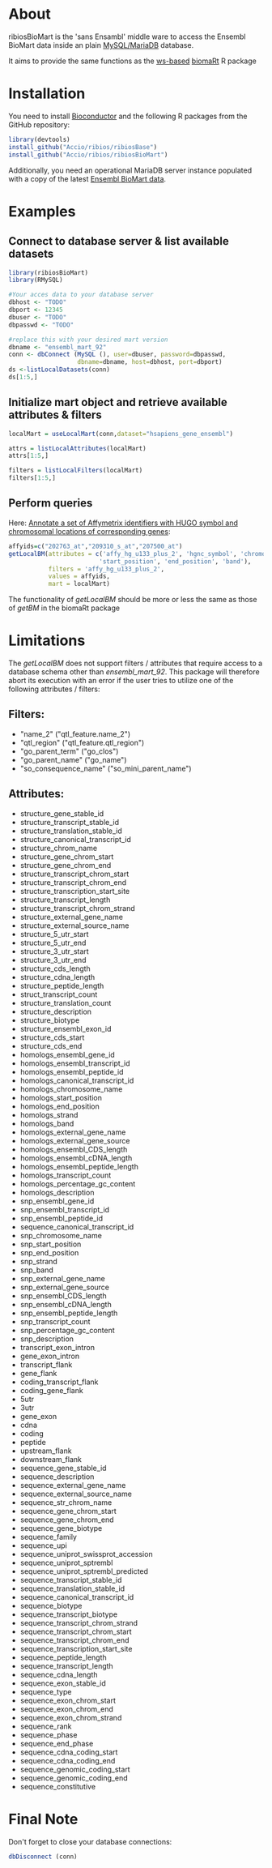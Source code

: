 About
=====

ribiosBioMart is the 'sans Ensambl' middle ware to access the Ensembl BioMart data inside an plain [MySQL/MariaDB](https://mariadb.org/) database.

It aims to provide the same functions as the [ws-based](https://en.wikipedia.org/wiki/Web_service) [biomaRt](https://bioconductor.org/packages/release/bioc/html/biomaRt.html) R package

Installation
============

You need to install [Bioconductor](https://www.bioconductor.org/install/) and the following R packages from the GitHub repository:

``` r
library(devtools)
install_github("Accio/ribios/ribiosBase")
install_github("Accio/ribios/ribiosBioMart")
```

Additionally, you need an operational MariaDB server instance populated with a copy of the latest [Ensembl BioMart data](ftp://ftp.ensembl.org/pub/release-92/mysql/).

Examples
========

Connect to database server & list available datasets
----------------------------------------------------

``` r
library(ribiosBioMart)
library(RMySQL)

#Your acces data to your database server
dbhost <- "TODO"
dbport <- 12345
dbuser <- "TODO"
dbpasswd <- "TODO"

#replace this with your desired mart version
dbname <- "ensembl_mart_92"
conn <- dbConnect (MySQL (), user=dbuser, password=dbpasswd,
                   dbname=dbname, host=dbhost, port=dbport)
ds <-listLocalDatasets(conn)
ds[1:5,]
```

Initialize mart object and retrieve available attributes & filters
------------------------------------------------------------------

``` r
localMart = useLocalMart(conn,dataset="hsapiens_gene_ensembl")

attrs = listLocalAttributes(localMart)
attrs[1:5,]

filters = listLocalFilters(localMart)
filters[1:5,]
```

Perform queries
---------------

Here: [Annotate a set of Affymetrix identifiers with HUGO symbol and chromosomal locations of corresponding genes](https://www.bioconductor.org/packages/devel/bioc/vignettes/biomaRt/inst/doc/biomaRt.html):

``` r
affyids=c("202763_at","209310_s_at","207500_at")
getLocalBM(attributes = c('affy_hg_u133_plus_2', 'hgnc_symbol', 'chromosome_name',
                         'start_position', 'end_position', 'band'),
           filters = 'affy_hg_u133_plus_2', 
           values = affyids, 
           mart = localMart)
```

The functionality of *getLocalBM* should be more or less the same as those of *getBM* in the biomaRt package

Limitations
===========

The *getLocalBM* does not support filters / attributes that require access to a database schema other than *ensembl\_mart\_92*. This package will therefore abort its execution with an error if the user tries to utilize one of the following attributes / filters:

Filters:
--------

-   "name\_2" ("qtl\_feature.name\_2")
-   "qtl\_region" ("qtl\_feature.qtl\_region")
-   "go\_parent\_term" ("go\_clos")
-   "go\_parent\_name" ("go\_name")
-   "so\_consequence\_name" ("so\_mini\_parent\_name")

Attributes:
-----------

-   structure\_gene\_stable\_id
-   structure\_transcript\_stable\_id
-   structure\_translation\_stable\_id
-   structure\_canonical\_transcript\_id
-   structure\_chrom\_name
-   structure\_gene\_chrom\_start
-   structure\_gene\_chrom\_end
-   structure\_transcript\_chrom\_start
-   structure\_transcript\_chrom\_end
-   structure\_transcription\_start\_site
-   structure\_transcript\_length
-   structure\_transcript\_chrom\_strand
-   structure\_external\_gene\_name
-   structure\_external\_source\_name
-   structure\_5\_utr\_start
-   structure\_5\_utr\_end
-   structure\_3\_utr\_start
-   structure\_3\_utr\_end
-   structure\_cds\_length
-   structure\_cdna\_length
-   structure\_peptide\_length
-   struct\_transcript\_count
-   structure\_translation\_count
-   structure\_description
-   structure\_biotype
-   structure\_ensembl\_exon\_id
-   structure\_cds\_start
-   structure\_cds\_end
-   homologs\_ensembl\_gene\_id
-   homologs\_ensembl\_transcript\_id
-   homologs\_ensembl\_peptide\_id
-   homologs\_canonical\_transcript\_id
-   homologs\_chromosome\_name
-   homologs\_start\_position
-   homologs\_end\_position
-   homologs\_strand
-   homologs\_band
-   homologs\_external\_gene\_name
-   homologs\_external\_gene\_source
-   homologs\_ensembl\_CDS\_length
-   homologs\_ensembl\_cDNA\_length
-   homologs\_ensembl\_peptide\_length
-   homologs\_transcript\_count
-   homologs\_percentage\_gc\_content
-   homologs\_description
-   snp\_ensembl\_gene\_id
-   snp\_ensembl\_transcript\_id
-   snp\_ensembl\_peptide\_id
-   sequence\_canonical\_transcript\_id
-   snp\_chromosome\_name
-   snp\_start\_position
-   snp\_end\_position
-   snp\_strand
-   snp\_band
-   snp\_external\_gene\_name
-   snp\_external\_gene\_source
-   snp\_ensembl\_CDS\_length
-   snp\_ensembl\_cDNA\_length
-   snp\_ensembl\_peptide\_length
-   snp\_transcript\_count
-   snp\_percentage\_gc\_content
-   snp\_description
-   transcript\_exon\_intron
-   gene\_exon\_intron
-   transcript\_flank
-   gene\_flank
-   coding\_transcript\_flank
-   coding\_gene\_flank
-   5utr
-   3utr
-   gene\_exon
-   cdna
-   coding
-   peptide
-   upstream\_flank
-   downstream\_flank
-   sequence\_gene\_stable\_id
-   sequence\_description
-   sequence\_external\_gene\_name
-   sequence\_external\_source\_name
-   sequence\_str\_chrom\_name
-   sequence\_gene\_chrom\_start
-   sequence\_gene\_chrom\_end
-   sequence\_gene\_biotype
-   sequence\_family
-   sequence\_upi
-   sequence\_uniprot\_swissprot\_accession
-   sequence\_uniprot\_sptrembl
-   sequence\_uniprot\_sptrembl\_predicted
-   sequence\_transcript\_stable\_id
-   sequence\_translation\_stable\_id
-   sequence\_canonical\_transcript\_id
-   sequence\_biotype
-   sequence\_transcript\_biotype
-   sequence\_transcript\_chrom\_strand
-   sequence\_transcript\_chrom\_start
-   sequence\_transcript\_chrom\_end
-   sequence\_transcription\_start\_site
-   sequence\_peptide\_length
-   sequence\_transcript\_length
-   sequence\_cdna\_length
-   sequence\_exon\_stable\_id
-   sequence\_type
-   sequence\_exon\_chrom\_start
-   sequence\_exon\_chrom\_end
-   sequence\_exon\_chrom\_strand
-   sequence\_rank
-   sequence\_phase
-   sequence\_end\_phase
-   sequence\_cdna\_coding\_start
-   sequence\_cdna\_coding\_end
-   sequence\_genomic\_coding\_start
-   sequence\_genomic\_coding\_end
-   sequence\_constitutive

Final Note
==========

Don't forget to close your database connections:

``` r
dbDisconnect (conn)
```
